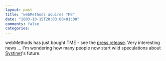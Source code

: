 ```yaml
---
layout: post
title: "webMethods aquires TME"
date: "2003-10-15T20:03:00+01:00"
comments: false
categories: 
---
```


<p>webMethods has just bought TME - see the <a href="http://www.webmethods.com/press_release_detail_cmb/1,2616,3153,00.html" title="About webMethods - News &amp; Events">press release</a>. Very interesting news ... I'm wondering how many people now start wild speculations about <a href="http://www.systinet.com">Systinet</a>'s future.</p>

